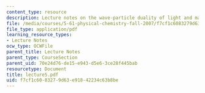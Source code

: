 ```yaml
---
content_type: resource
description: Lecture notes on the wave-particle duality of light and matter.
file: /media/courses/5-61-physical-chemistry-fall-2007/f7cf1c6083279d63e91842234c63b8be_lecture5.pdf
file_type: application/pdf
learning_resource_types:
- Lecture Notes
ocw_type: OCWFile
parent_title: Lecture Notes
parent_type: CourseSection
parent_uid: 70e24d76-de15-e943-d5e6-3ce28f445bab
resourcetype: Document
title: lecture5.pdf
uid: f7cf1c60-8327-9d63-e918-42234c63b8be
---
```

